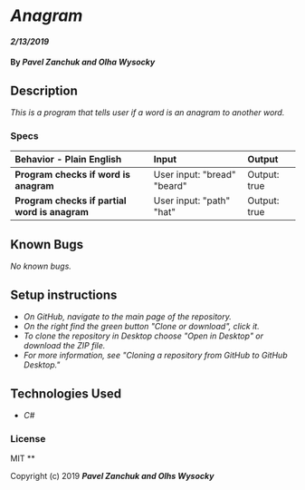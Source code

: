 # _Anagram_

#### _2/13/2019_

#### By _**Pavel Zanchuk and Olha Wysocky**_

## Description
_This is a program that tells user if a word is an anagram to another word._

### Specs
| Behavior - Plain English | Input | Output |
| :-------------     | :------------- | :------------- |
| **Program checks if word is anagram** | User input: "bread" "beard" | Output: true |
| **Program checks if partial word is anagram** | User input: "path" "hat" | Output: true|

## Known Bugs

_No known bugs._

## Setup instructions
* _On GitHub, navigate to the main page of the repository._
* _On the right find the green button "Clone or download", click it._
* _To clone the repository in Desktop choose "Open in Desktop" or download the ZIP file._
* _For more information, see "Cloning a repository from GitHub to GitHub Desktop."_

## Technologies Used

* _C#_

### License
MIT
**

Copyright (c) 2019 **_Pavel Zanchuk and Olhs Wysocky_**
